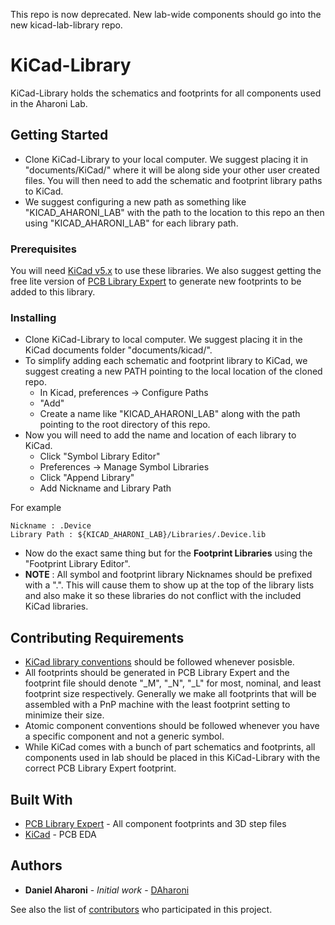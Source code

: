This repo is now deprecated. New lab-wide components should go into the new kicad-lab-library repo.

# KiCad-Library

KiCad-Library holds the schematics and footprints for all components used in the Aharoni Lab.

## Getting Started

* Clone KiCad-Library to your local computer. We suggest placing it in "documents/KiCad/" where it will be along side your other user created files. You will then need to add the schematic and footprint library paths to KiCad. 
* We suggest configuring a new path as something like "KICAD_AHARONI_LAB" with the path to the location to this repo an then using "KICAD_AHARONI_LAB" for each library path.

### Prerequisites

You will need [KiCad v5.x](http://kicad-pcb.org/) to use these libraries. We also suggest getting the free lite version of [PCB Library Expert](http://www.pcblibraries.com/LibraryExpert/) to generate new footprints to be added to this library.


### Installing
* Clone KiCad-Library to local computer. We suggest placing it in the KiCad documents folder "documents/kicad/".
* To simplify adding each schematic and footprint library to KiCad, we suggest creating a new PATH pointing to the local location of the cloned repo. 
  * In Kicad, preferences -> Configure Paths
  * "Add"
  * Create a name like "KICAD_AHARONI_LAB" along with the path pointing to the root directory of this repo.
* Now you will need to add the name and location of each library to KiCad.
  * Click "Symbol Library Editor"
  * Preferences -> Manage Symbol Libraries
  * Click "Append Library"
  * Add Nickname and Library Path

For example
```
Nickname : .Device
Library Path : ${KICAD_AHARONI_LAB}/Libraries/.Device.lib
```

* Now do the exact same thing but for the **Footprint Libraries** using the "Footprint Library Editor".
* **NOTE** : All symbol and footprint library Nicknames should be prefixed with a ".". This will cause them to show up at the top of the library lists and also make it so these libraries do not conflict with the included KiCad libraries.

## Contributing Requirements

* [KiCad library conventions](http://kicad-pcb.org/libraries/klc/) should be followed whenever posisble.
* All footprints should be generated in PCB Library Expert and the footprint file should denote "_M", "_N", "_L" for most, nominal, and least footprint size respectively. Generally we make all footprints that will be assembled with a PnP machine with the least footprint setting to minimize their size.
* Atomic component conventions should be followed whenever you have a specific component and not a generic symbol.
* While KiCad comes with a bunch of part schematics and footprints, all components used in lab should be placed in this KiCad-Library with the correct PCB Library Expert footprint.

## Built With

* [PCB Library Expert](http://www.pcblibraries.com/LibraryExpert/) - All component footprints and 3D step files
* [KiCad](http://kicad-pcb.org/) - PCB EDA


## Authors

* **Daniel Aharoni** - *Initial work* - [DAharoni](https://github.com/DAharoni)

See also the list of [contributors](https://github.com/Aharoni-Lab/KiCad-Library/contributors) who participated in this project.


